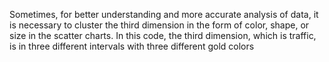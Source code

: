 Sometimes, for better understanding and more accurate analysis of data, it is necessary to cluster the third dimension in the form of color, shape, or size in the scatter charts. In this code, the third dimension, which is traffic, is in three different intervals with three different gold colors

